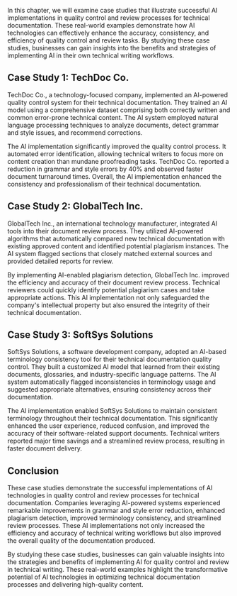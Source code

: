 
In this chapter, we will examine case studies that illustrate successful AI implementations in quality control and review processes for technical documentation. These real-world examples demonstrate how AI technologies can effectively enhance the accuracy, consistency, and efficiency of quality control and review tasks. By studying these case studies, businesses can gain insights into the benefits and strategies of implementing AI in their own technical writing workflows.

**Case Study 1: TechDoc Co.**
-----------------------------

TechDoc Co., a technology-focused company, implemented an AI-powered quality control system for their technical documentation. They trained an AI model using a comprehensive dataset comprising both correctly written and common error-prone technical content. The AI system employed natural language processing techniques to analyze documents, detect grammar and style issues, and recommend corrections.

The AI implementation significantly improved the quality control process. It automated error identification, allowing technical writers to focus more on content creation than mundane proofreading tasks. TechDoc Co. reported a reduction in grammar and style errors by 40% and observed faster document turnaround times. Overall, the AI implementation enhanced the consistency and professionalism of their technical documentation.

**Case Study 2: GlobalTech Inc.**
---------------------------------

GlobalTech Inc., an international technology manufacturer, integrated AI tools into their document review process. They utilized AI-powered algorithms that automatically compared new technical documentation with existing approved content and identified potential plagiarism instances. The AI system flagged sections that closely matched external sources and provided detailed reports for review.

By implementing AI-enabled plagiarism detection, GlobalTech Inc. improved the efficiency and accuracy of their document review process. Technical reviewers could quickly identify potential plagiarism cases and take appropriate actions. This AI implementation not only safeguarded the company's intellectual property but also ensured the integrity of their technical documentation.

**Case Study 3: SoftSys Solutions**
-----------------------------------

SoftSys Solutions, a software development company, adopted an AI-based terminology consistency tool for their technical documentation quality control. They built a customized AI model that learned from their existing documents, glossaries, and industry-specific language patterns. The AI system automatically flagged inconsistencies in terminology usage and suggested appropriate alternatives, ensuring consistency across their documentation.

The AI implementation enabled SoftSys Solutions to maintain consistent terminology throughout their technical documentation. This significantly enhanced the user experience, reduced confusion, and improved the accuracy of their software-related support documents. Technical writers reported major time savings and a streamlined review process, resulting in faster document delivery.

**Conclusion**
--------------

These case studies demonstrate the successful implementations of AI technologies in quality control and review processes for technical documentation. Companies leveraging AI-powered systems experienced remarkable improvements in grammar and style error reduction, enhanced plagiarism detection, improved terminology consistency, and streamlined review processes. These AI implementations not only increased the efficiency and accuracy of technical writing workflows but also improved the overall quality of the documentation produced.

By studying these case studies, businesses can gain valuable insights into the strategies and benefits of implementing AI for quality control and review in technical writing. These real-world examples highlight the transformative potential of AI technologies in optimizing technical documentation processes and delivering high-quality content.
